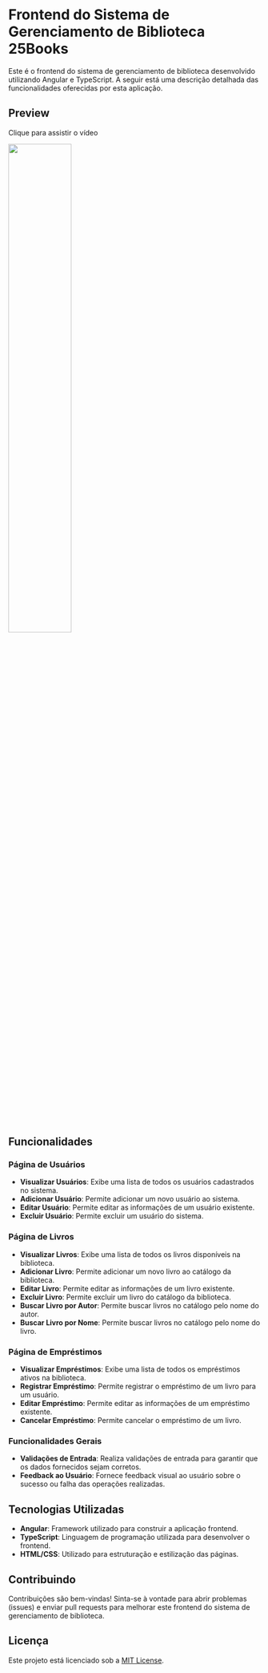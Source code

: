 # Frontend do Sistema de Gerenciamento de Biblioteca 25Books

Este é o frontend do sistema de gerenciamento de biblioteca desenvolvido utilizando Angular e TypeScript. A seguir está uma descrição detalhada das funcionalidades oferecidas por esta aplicação.

## Preview
<p>Clique para assistir o vídeo</p>

[<img src="https://i.imgur.com/Cyc49fq.png" width="50%" target="_blank">](https://youtu.be/eFvncBeZc9I?si=5o5RvdvstW4GnyyV)


## Funcionalidades

### Página de Usuários

- **Visualizar Usuários**: Exibe uma lista de todos os usuários cadastrados no sistema.
- **Adicionar Usuário**: Permite adicionar um novo usuário ao sistema.
- **Editar Usuário**: Permite editar as informações de um usuário existente.
- **Excluir Usuário**: Permite excluir um usuário do sistema.

### Página de Livros

- **Visualizar Livros**: Exibe uma lista de todos os livros disponíveis na biblioteca.
- **Adicionar Livro**: Permite adicionar um novo livro ao catálogo da biblioteca.
- **Editar Livro**: Permite editar as informações de um livro existente.
- **Excluir Livro**: Permite excluir um livro do catálogo da biblioteca.
- **Buscar Livro por Autor**: Permite buscar livros no catálogo pelo nome do autor.
- **Buscar Livro por Nome**: Permite buscar livros no catálogo pelo nome do livro.

### Página de Empréstimos

- **Visualizar Empréstimos**: Exibe uma lista de todos os empréstimos ativos na biblioteca.
- **Registrar Empréstimo**: Permite registrar o empréstimo de um livro para um usuário.
- **Editar Empréstimo**: Permite editar as informações de um empréstimo existente.
- **Cancelar Empréstimo**: Permite cancelar o empréstimo de um livro.

### Funcionalidades Gerais

- **Validações de Entrada**: Realiza validações de entrada para garantir que os dados fornecidos sejam corretos.
- **Feedback ao Usuário**: Fornece feedback visual ao usuário sobre o sucesso ou falha das operações realizadas.

## Tecnologias Utilizadas

- **Angular**: Framework utilizado para construir a aplicação frontend.
- **TypeScript**: Linguagem de programação utilizada para desenvolver o frontend.
- **HTML/CSS**: Utilizado para estruturação e estilização das páginas.

## Contribuindo

Contribuições são bem-vindas! Sinta-se à vontade para abrir problemas (issues) e enviar pull requests para melhorar este frontend do sistema de gerenciamento de biblioteca.

## Licença

Este projeto está licenciado sob a [MIT License](LICENSE).

